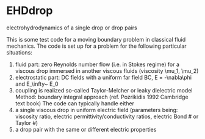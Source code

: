 # EHDdrop
electrohydrodynamics of a single drop or drop pairs

This is some test code for a moving boundary problem in classical fluid mechanics. 
The code is set up for a problem for the following particular situations:
  1. fluid part: zero Reynolds number flow (i.e. in Stokes regime) for a viscous drop immersed in another viscous fluids (viscosity \mu_1, \mu_2)
  2. electrostatic part: DC fields with a uniform far field BC, E = -\nabla\phi and E_\infty~ E_0
  3. coupling is realized so-called Taylor-Melcher or leaky dielectric model
Method: boundary integral approach (ref. Pozrikidis 1992 Cambridge text book)
The code can typically handle either
  1. a single viscous drop in uniform electric field (parameters being: viscosity ratio, electric permittivity/conductivity ratios, electric Bond # or Taylor #)
  2. a drop pair with the same or different electric properties

